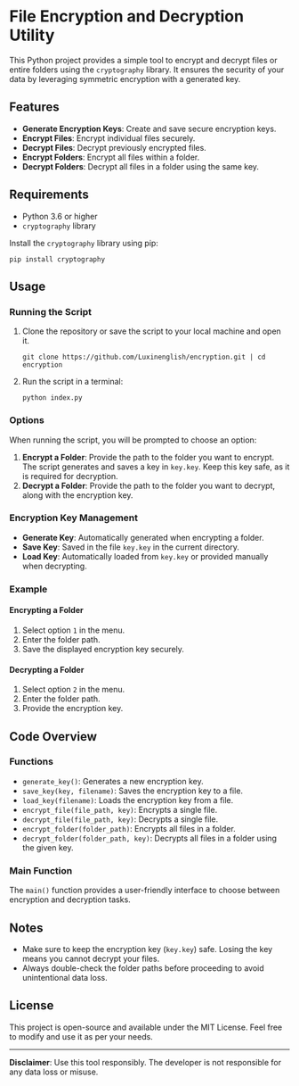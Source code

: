 # File Encryption and Decryption Utility

This Python project provides a simple tool to encrypt and decrypt files or entire folders using the `cryptography` library. It ensures the security of your data by leveraging symmetric encryption with a generated key.

## Features

- **Generate Encryption Keys**: Create and save secure encryption keys.
- **Encrypt Files**: Encrypt individual files securely.
- **Decrypt Files**: Decrypt previously encrypted files.
- **Encrypt Folders**: Encrypt all files within a folder.
- **Decrypt Folders**: Decrypt all files in a folder using the same key.

## Requirements

- Python 3.6 or higher
- `cryptography` library

Install the `cryptography` library using pip:

<pre><code>pip install cryptography</code></pre>

## Usage

### Running the Script

1. Clone the repository or save the script to your local machine and open it.
   <pre><code>git clone https://github.com/Luxinenglish/encryption.git | cd encryption</code></pre>
2. Run the script in a terminal:
   <pre><code>python index.py</code></pre>

### Options

When running the script, you will be prompted to choose an option:

1. **Encrypt a Folder**: Provide the path to the folder you want to encrypt. The script generates and saves a key in `key.key`. Keep this key safe, as it is required for decryption.
2. **Decrypt a Folder**: Provide the path to the folder you want to decrypt, along with the encryption key.

### Encryption Key Management

- **Generate Key**: Automatically generated when encrypting a folder.
- **Save Key**: Saved in the file `key.key` in the current directory.
- **Load Key**: Automatically loaded from `key.key` or provided manually when decrypting.

### Example

#### Encrypting a Folder

1. Select option `1` in the menu.
2. Enter the folder path.
3. Save the displayed encryption key securely.

#### Decrypting a Folder

1. Select option `2` in the menu.
2. Enter the folder path.
3. Provide the encryption key.

## Code Overview

### Functions

- `generate_key()`: Generates a new encryption key.
- `save_key(key, filename)`: Saves the encryption key to a file.
- `load_key(filename)`: Loads the encryption key from a file.
- `encrypt_file(file_path, key)`: Encrypts a single file.
- `decrypt_file(file_path, key)`: Decrypts a single file.
- `encrypt_folder(folder_path)`: Encrypts all files in a folder.
- `decrypt_folder(folder_path, key)`: Decrypts all files in a folder using the given key.

### Main Function

The `main()` function provides a user-friendly interface to choose between encryption and decryption tasks.

## Notes

- Make sure to keep the encryption key (`key.key`) safe. Losing the key means you cannot decrypt your files.
- Always double-check the folder paths before proceeding to avoid unintentional data loss.

## License

This project is open-source and available under the MIT License. Feel free to modify and use it as per your needs.

---
**Disclaimer**: Use this tool responsibly. The developer is not responsible for any data loss or misuse.
